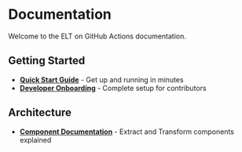 # Documentation

Welcome to the ELT on GitHub Actions documentation.

## Getting Started

- **[Quick Start Guide](quick-start.md)** - Get up and running in minutes
- **[Developer Onboarding](onboarding.md)** - Complete setup for contributors

## Architecture

- **[Component Documentation](components.md)** - Extract and Transform components explained

